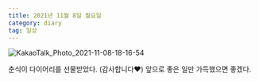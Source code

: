 ```yaml
---
title: 2021년 11월 8일 월요일
category: diary
tag: 일상
---
```


![KakaoTalk_Photo_2021-11-08-18-16-54](https://user-images.githubusercontent.com/81026531/140715471-e76b71c7-7a11-402e-8d22-2c177d4d3ed6.jpeg)

춘식이 다이어리를 선물받았다. (감사합니다❤️) 앞으로 좋은 일만 가득했으면 좋겠다.

